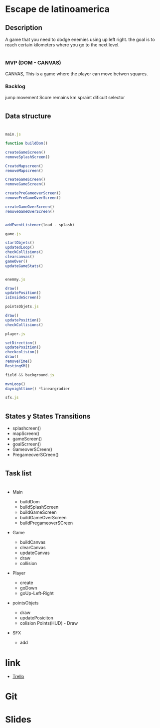 # **Escape de latinoamerica**

## Description

A game that you need to dodge enemies using up left right. the goal is to reach certain kilometers where you go to the next level.
#

### MVP (DOM - CANVAS)
CANVAS, This is a game where the player can move betwen squares.


### Backlog

jump movement
Score
remains km
spraint
dificult selector
#

## Data structure
#
```javascript
main.js

function buildDom()

createGameScreen()
removeSplashScreen()

CreateMapscreen()
removeMapscreen()

CreateGameSCreen()
removeGameScreen()

createPreGameoverScreen()
removePreGameOverScreen()

createGameOverScreen()
removeGameOverScreen()


addEventListener(load - splash)

game.js

startObjets()
updatedLoop()
checkCollisions()
clearcanvas()
gameOver()  
updateGameStats()


enemmy.js

draw()
updatePosition()
isInsideScreen()

pointsObjets.js

draw()
updatePosition()
checkCollisions()

player.js

setDirection()
updatePosition()
checkcolision()
draw()
removeTime()
RestingKM()

field && background.js

mvnLoop()
daynighttime() *lineargradier

sfx.js


```
#
## States y States Transitions

- splashcreen()
- mapScreen()
- gameScreen()
- goalScrreen()
- GameoverSCreen()
- PregameoverSCreen()
#
## Task list
#
* Main 
  * buildDom
  * buildSplashScreen
  * buildGameScreen
  * buildGameOverScreen
   * buildPregameoverSCreen
 * Game
   * buildCanvas
   * clearCanvas
   * updateCanvas
   * draw
   * collision
* Player
   * create
   * goDown
   * goUp-Left-Right

* pointsObjets

  * draw
   * updatePosiciton
   * colision
Points(HUD) -  Draw

* SFX 
  * add

# link
* [Trello](https://trello.com/b/mUNfcyeK/web-design-development)


# Git

# Slides
